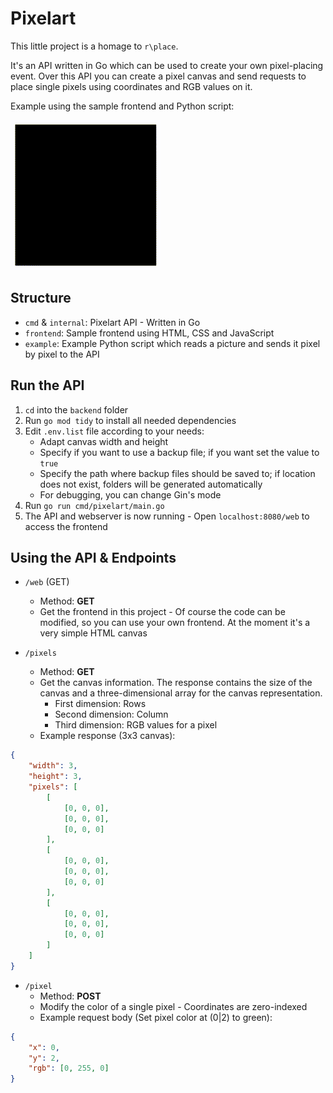 # Pixelart

This little project is a homage to `r\place`.

It's an API written in Go which can be used to create your own pixel-placing event.
Over this API you can create a pixel canvas and send requests to place single pixels using coordinates and RGB values on it.

Example using the sample frontend and Python script:

![Sample picture rendering](/example/sample-picture-rendering.gif)

## Structure

- `cmd` & `internal`: Pixelart API - Written in Go
- `frontend`: Sample frontend using HTML, CSS and JavaScript
- `example`: Example Python script which reads a picture and sends it pixel by pixel to the API

## Run the API

1. `cd` into the `backend` folder
2. Run `go mod tidy` to install all needed dependencies
3. Edit `.env.list` file according to your needs:
    - Adapt canvas width and height
    - Specify if you want to use a backup file; if you want set the value to `true`
    - Specify the path where backup files should be saved to; if location does not exist, folders will be generated
automatically
    - For debugging, you can change Gin's mode
4. Run `go run cmd/pixelart/main.go`
5. The API and webserver is now running - Open `localhost:8080/web` to access the frontend

## Using the API & Endpoints

- `/web` (GET)
  - Method: **GET**
  - Get the frontend in this project - Of course the code can be modified, so you can use your own frontend.
At the moment it's a very simple HTML canvas


- `/pixels`
  - Method: **GET**
  - Get the canvas information. The response contains the size of the canvas and a three-dimensional array for the canvas representation.
    - First dimension: Rows
    - Second dimension: Column
    - Third dimension: RGB values for a pixel
  - Example response (3x3 canvas):
```json
{
    "width": 3,
    "height": 3,
    "pixels": [
        [
            [0, 0, 0],
            [0, 0, 0],
            [0, 0, 0]
        ],
        [
            [0, 0, 0],
            [0, 0, 0],
            [0, 0, 0]
        ],
        [
            [0, 0, 0],
            [0, 0, 0],
            [0, 0, 0]
        ]
    ]
}
```


- `/pixel`
  - Method: **POST**
  - Modify the color of a single pixel - Coordinates are zero-indexed
  - Example request body (Set pixel color at (0|2) to green):
```json
{
    "x": 0,
    "y": 2,
    "rgb": [0, 255, 0]
}
```
